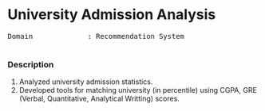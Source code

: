 # University Admission Analysis


<pre>
Domain             : Recommendation System
<!--
Sub-Domain         : 
Techniques         : 
Application        : 
-->
</pre>

### Description
1. Analyzed university admission statistics.
2. Developed tools for matching university (in percentile) using CGPA, GRE (Verbal, Quantitative, Analytical Writting) scores.

<!--
#### Intelligent Chatbot Graphical Interface: 
<kbd>
<img src=https://github.com/anjanatiha/Intelligent-Chatbot/blob/master/images/chat_gui.png>
</kbd>

##### Languages   : Python
##### Tools/IDE   : Anaconda
##### Libraries   : Recommendation System

##### Duration   : Dec 18 – Jan 19

Current Version  : v1.0.0.0

Last Update      : 12.25.2018
